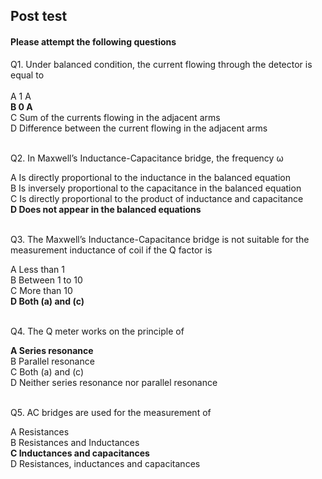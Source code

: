 ## Post test
#### Please attempt the following questions


Q1. Under balanced condition, the current flowing through the detector is equal to<br>
<br> 
A   1 A<br>
<b>B   0 A</b><br>
C   Sum of the currents flowing in the adjacent arms<br>
D   Difference between the current flowing in the adjacent arms<br>
<br>

Q2. In Maxwell’s Inductance-Capacitance bridge, the frequency ω<br> 
 
A   Is directly proportional to the inductance in the balanced equation<br>
B   Is inversely proportional to the capacitance in the balanced equation<br>
C   Is directly proportional to the product of inductance and capacitance<br>
<b>D   Does not appear in the balanced equations</b><br>
<br>

Q3. The Maxwell’s Inductance-Capacitance bridge is not suitable for the measurement inductance of coil if the Q factor is<br>
 
A   Less than 1<br>
B   Between 1 to 10<br>
C   More than 10<br>
<b>D   Both (a) and (c)</b><br>
<br>


Q4. The Q meter works on the principle of<br>

<b>A   Series resonance</b><br>
B   Parallel resonance<br>
C   Both (a) and (c)<br>
D   Neither series resonance nor parallel resonance<br>
<br>


Q5. AC bridges are used for the measurement of<br>

A   Resistances<br>
B   Resistances and Inductances<br>
<b>C   Inductances and capacitances</b><br>
D   Resistances, inductances and capacitances<br><br>





